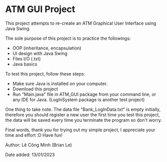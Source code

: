 # ATM GUI Project #

This project attempts to re-create an ATM Graphical User Interface using Java Swing.

The sole purpose of this project is to practice the followings: 
* OOP (inheritance, encapsulation)
* UI design with Java Swing
* Files I/O (.txt)
* Java basics

To test this project, follow these steps:
* Make sure Java is installed on your computer.
* Download this project
* Run "Main.java" file in ATM_GUI package from your command line, or any IDE for Java. (LogInSystem package is another test project)

One thing to take note. The data file "Bank_LogInData.txt" is empty initially, therefore you should register a new user the first time you test this project, the data will be saved every time you terminate the program so don't worry.

Final words, thank you for trying out my simple project, I appreciate your time and effort :D Have fun!

Author: Lê Công Minh (Brian Le)

Date added: 13/01/2023

